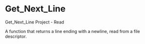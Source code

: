 # Get_Next_Line

Get_Next_Line Project - Read

A function that returns a line ending with a newline,
read from a file descriptor.
